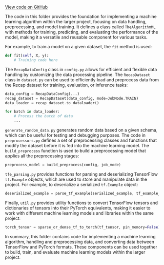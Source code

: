 [View code on GitHub](https://github.com/twitter/the-algorithm-ml/tree/master/.autodoc/docs/json/projects/home/recap/data)

The code in this folder provides the foundation for implementing a machine learning algorithm within the larger project, focusing on data handling, preprocessing, and model training. It defines a class called `TheAlgorithmML` with methods for training, predicting, and evaluating the performance of the model, making it a versatile and reusable component for various tasks.

For example, to train a model on a given dataset, the `fit` method is used:

```python
def fit(self, X, y):
    # Training code here
```

The `RecapDataConfig` class in `config.py` allows for efficient and flexible data handling by customizing the data processing pipeline. The `RecapDataset` class in `dataset.py` can be used to efficiently load and preprocess data from the Recap dataset for training, evaluation, or inference tasks:

```python
data_config = RecapDataConfig(...)
recap_dataset = RecapDataset(data_config, mode=JobMode.TRAIN)
data_loader = recap_dataset.to_dataloader()

for batch in data_loader:
    # Process the batch of data
    ...
```

`generate_random_data.py` generates random data based on a given schema, which can be useful for testing and debugging purposes. The code in `preprocessors.py` defines a set of preprocessing classes and functions that modify the dataset before it is fed into the machine learning model. The `build_preprocess` function is used to build a preprocessing model that applies all the preprocessing stages:

```python
preprocess_model = build_preprocess(config, job_mode)
```

`tfe_parsing.py` provides functions for parsing and deserializing TensorFlow `tf.Example` objects, which are used to store and manipulate data in the project. For example, to deserialize a serialized `tf.Example` object:

```python
deserialized_example = parse_tf_example(serialized_example, tf_example_schema, seg_dense_schema_config)
```

Finally, `util.py` provides utility functions to convert TensorFlow tensors and dictionaries of tensors into their PyTorch equivalents, making it easier to work with different machine learning models and libraries within the same project:

```python
torch_tensor = sparse_or_dense_tf_to_torch(tf_tensor, pin_memory=False)
```

In summary, this folder contains code for implementing a machine learning algorithm, handling and preprocessing data, and converting data between TensorFlow and PyTorch formats. These components can be used together to build, train, and evaluate machine learning models within the larger project.
